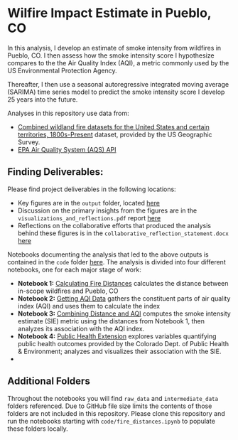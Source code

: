 # Wilfire Impact Estimate in Pueblo, CO

In this analysis, I develop an estimate of smoke intensity from wildfires in Pueblo, CO. I then assess how the smoke intensity score I hypothesize compares to the the Air Quality Index (AQI), a metric commonly used by the US Environmental Protection Agency. 

Thereafter, I then use a seasonal autoregressive integrated moving average (SARIMA) time series model to predict the smoke intensity score I develop 25 years into the future.

Analyses in this repository use data from:
- [Combined wildland fire datasets for the United States and certain territories, 1800s-Present](https://www.sciencebase.gov/catalog/item/61aa537dd34eb622f699df81) dataset, provided by the US Geographic Survey. 
- [EPA Air Quality System (AQS) API](https://aqs.epa.gov/aqsweb/documents/data_api.html)

## Finding Deliverables:
Please find project deliverables in the following locations:
- Key figures are in the `output` folder, located [here](./output/)
- Discussion on the primary insights from the figures are in the `visualizations_and_reflections.pdf` report [here](./visualizations_and_reflections.pdf)
- Reflections on the collaborative efforts that produced the analysis behind these figures is in the `collaborative_reflection_statement.docx` [here](./collaborative_reflection_statement.docx)

Notebooks documenting the analysis that led to the above outputs is contained in the `code` folder [here](./code/). The analysis is divided into four different notebooks, one for each major stage of work:
- **Notebook 1:** [Calculating Fire Distances](./code/fire_distances.ipynb) calculates the distance between in-scope wildfires and Pueblo, CO 
- **Notebook 2:** [Getting AQI Data](./code/getting_aqi.data.ipynb) gathers the constituent parts of air quality index (AQI) and uses them to calculate the index
- **Notebook 3:** [Combining Distance and AQI](./code/combining_distance_and_aqi.ipynb) computes the smoke intensity estimate (SIE) metric using the distances from Notebook 1, then analyzes its association with the AQI index.
- **Notebook 4:** [Public Health Extension](./code/public_health_extension.ipynb) explores variables quantifying public health outcomes provided by the Colorado Dept. of Public Health & Environment; analyzes and visualizes their association with the SIE.
-

## Additional Folders
Throughout the notebooks you will find `raw_data` and `intermediate_data` folders referenced. Due to GitHub file size limits the contents of those folders are not included in this repository. Please clone this repository and run the notebooks starting with `code/fire_distances.ipynb` to populate these folders locally.